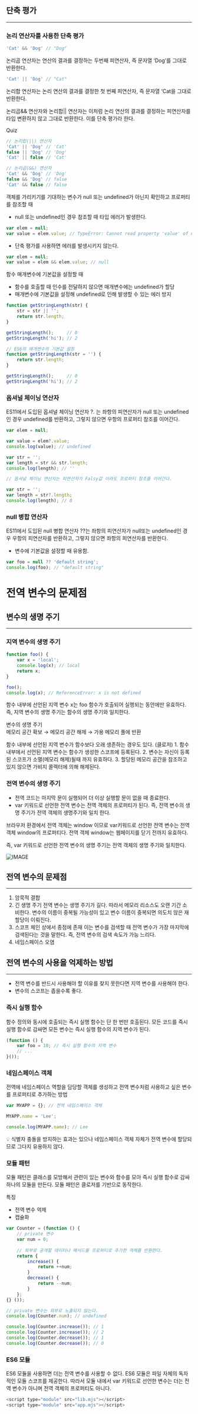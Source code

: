 ## 단축 평가  
---  
  
  
### 논리 연산자를 사용한 단축 평가  
  
  
  
```javascript  
'Cat' && 'Dog' // "Dog"  
```  
논리곱 연산자는 연산의 결과를 결정하는 두번째 피연산자, 즉 문자열 ‘Dog’를 그대로 반환한다.  
  
```javascript  
'Cat' || 'Dog' // "Cat"  
```  
논리합 연산자는 논리 연산의 결과를 결정한 첫 번째 피연산자, 즉 문자열 ‘Cat을 그대로 반환한다.  
  
논리곱&& 연산자와 논리합|| 연산자는 이처럼 논리 연산의 결과를 결정하는 피연산자를 타입 변환하지 않고 그대로 반환한다. 이를 단축 평가라 한다.   
  
Quiz  
```javascript  
// 논리합(||) 연산자
'Cat' || 'Dog' // 'Cat'
false || 'Dog' // 'Dog'
'Cat' || false // 'Cat'

// 논리곱(&&) 연산자
'Cat' && 'Dog' // 'Dog'
false && 'Dog' // false
'Cat' && false // false  
```  
  
객체를 가리키기를 기대하는 변수가 null 또는 undefined가 아닌지 확인하고 프로퍼티를 참조할 때  
* null 또는 undefined인 경우 참조할 때 타입 에러가 발생한다.  
```javascript  
var elem = null;
var value = elem.value; // TypeError: Cannot read property 'value' of null  
```  
* 단축 평가를 사용하면 에러를 발생시키지 않는다.  
```javascript  
var elem = null;
var value = elem && elem.value; // null  
```  
  
함수 매개변수에 기본값을 설정할 때  
* 함수를 호출할 때 인수를 전달하지 않으면 매개변수에는 undefined가 할당  
* 매개변수에 기본값을 설정해 undefined로 인해 발생할 수 있는 에러 방지  
```javascript  
function getStringLength(str) {
	str = str || '';
	return str.length;
}

getStringLength();     // 0
getStringLength('hi'); // 2

// ES6의 매개변수의 기본값 설정
function getStringLength(str = '') {
	return str.length;
}

getStringLength();     // 0
getStringLength('hi'); // 2  
```  
  
### 옵셔널 체이닝 연산자  
ES11에서 도입된 옵셔널 체이닝 연산자 ?. 는 좌항의 피연산자가 null 또는 undefined인 경우 undefined를 반환하고, 그렇지 않으면 우항의 프로퍼티 참조를 이어간다.  
  
```javascript  
var elem = null;

var value = elem?.value;
console.log(value); // undefined  
```  
  
  
  
```javascript  
var str = '';
var length = str && str.length;
console.log(length); // ''

// 옵셔널 체이닝 연산자는 피연산자가 Falsy값 이라도 프로퍼티 참조를 이어간다.

var str = '';
var length = str?.length;
console.log(length); // 0  
```  
  
### null 병합 연산자  
ES11에서 도입된 null 병합 연산자 ??는 좌항의 피연산자가 null또는 undefined인 경우 우항의 피연산자를 반환하고, 그렇지 않으면 좌항의 피연산자를 반환한다.  
  
* 변수에 기본값을 설정할 때 유용함.  
  
```javascript  
var foo = null ?? 'default string';
console.log(foo); // "default string"  
```  
  
  
  
# 전역 변수의 문제점  
  
## 변수의 생명 주기  
---  
### 지역 변수의 생명 주기  
  
  
```javascript  
function foo() {
	var x = 'local';
	console.log(x); // local
	return x;
}

foo();
console.log(x); // ReferenceError: x is not defined  
```  
  
함수 내부에 선언된 지역 변수 x는 foo 함수가 호출되어 실행되는 동안에만 유효하다. 즉, 지역 변수의 생명 주기는 함수의 생명 주기와 일치한다.  
  
변수의 생명 주기  
메모리 공간 확보 → 메모리 공간 해제 → 가용 메모리 풀에 반환  
  
함수 내부에 선언된 지역 변수가 함수보다 오래 생존하는 경우도 있다.  (클로저)  1. 함수 내부에서 선언된 지역 변수는 함수가 생성한 스코프에 등록된다. 2. 변수는 자신이 등록된 스코프가 소멸(메모리 해제)될때 까지 유효하다. 3. 할당된 메모리 공간을 참조하고 있지 않으면 가비지 콜렉터에 의해 해제된다.  
  
### 전역 변수의 생명 주기  
  
  
* 전역 코드는 마지막 문이 실행되어 더 이상 실행할 문이 없을 때 종료한다.  
* var 키워드로 선언한 전역 변수는 전역 객체의 프로퍼티가 된다. 즉, 전역 변수의 생명 주기가 전역 객체의 생명주기와 일치 한다.  
  
  
  
브라우저 환경에서 전역 객체는 window 이므로 var키워드로 선언한 전역 변수는 전역 객체 window의 프로퍼티다. 전역 객체 window는 웹페이지를 닫기 전까지 유효하다.  
  
즉, var 키워드로 선언한 전역 변수의 생명 주기는 전역 객체의 생명 주기와 일치한다.  
  
![IMAGE](https://raw.githubusercontent.com/nogi-bot/resources/main/ph-1dnjs/images/c68a28ae-ac60-4df2-8d33-41d71e04e29a-6ad3d939-a45b-417c-87cb-33f599fc503b.png)  
  
## 전역 변수의 문제점  
---  
1. 암묵적 결합  
1. 긴 생명 주기 전역 변수는 생명 주기가 길다. 따라서 메모리 리소스도 오랜 기간 소비한다. 변수의 이름이 중복될 가능성이 있고 변수 이름이 중복되면 의도치 않은 재할당이 이뤄진다.  
1. 스코프 체인 상에서 종점에 존재 이는 변수를 검색할 때 전역 변수가 가장 마지막에 검색된다는 것을 말한다. 즉, 전역 변수의 검색 속도가 가능 느리다.  
1. 네임스페이스 오염  
## 전역 변수의 사용을 억제하는 방법  
---  
* 전역 변수를 반드시 사용해야 할 이유를 찾지 못한다면 지역 변수를 사용해야 한다.  
* 변수의 스코프는 좁을수록 좋다.  
  
### 즉시 실행 함수  
함수 정의와 동시에 호출되는 즉시 실행 함수는 단 한 번만 호출된다. 모든 코드를 즉시실행 함수로 감싸면 모든 변수는 즉시 실행 함수의 지역 변수가 된다.   
```javascript  
(function () {
	var foo = 10; // 즉시 실행 함수의 지역 변수
	// ...
}());  
```  
  
### 네임스페이스 객체  
전역에 네임스페이스 역할을 담당할 객체를 생성하고 전역 변수처럼 사용하고 싶은 변수를 프로퍼티로 추가하는 방법  
```javascript  
var MYAPP = {}; // 전역 네임스페이스 객체

MYAPP.name = 'Lee';

console.log(MYAPP.name); // Lee  
```  
  
💡 식별자 충돌을 방지하는 효과는 있으나 네임스페이스 객체 자체가 전역 변수에 할당되므로 그다지 유용하지 않다.  
  
### 모듈 패턴  
모듈 패턴은 클래스를 모방해서 관련이 있는 변수와 함수를 모아 즉시 실행 함수로 감싸 하나의 모듈을 만든다. 모듈 패턴은 클로저를 기반으로 동작한다.  
  
특징  
* 전역 변수 억제  
* 캡슐화  
  
  
  
```javascript  
var Counter = (function () {
	// private 변수
	var num = 0;
	
	// 외부로 공개할 데이터나 메서드를 프로퍼티로 추가한 객체를 반환한다.
	return {
		increase() {
			return ++num;
		}
		decrease() {
			return --num;
		}
	};
{} ());

// private 변수는 외부로 노출되지 않는다.
console.log(Counter.num); // undefined

console.log(Counter.increase()); // 1
console.log(Counter.increase()); // 2
console.log(Counter.decrease()); // 1
console.log(Counter.decrease()); // 0  
```  
  
### ES6 모듈  
ES6 모듈을 사용하면 더는 전역 변수를 사용할 수 없다. ES6 모듈은 파일 자체의 독자적인 모듈 스코프를 제공한다.  따라서 모듈 내에서 var 키워드로 선언한 변수는 더는 전역 변수가 아니며 전역 객체의 프로퍼티도 아니다.  
  
```javascript  
<script type="module" src="lib.mjs"></script>
<script type="module" src="app.mjs"></script>  
```  
  
